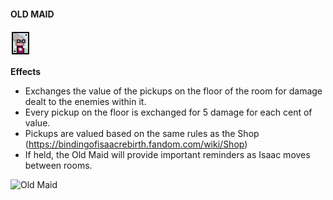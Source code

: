 ﻿#### **OLD MAID**
![Old Maid](/content/gfx/ui_cardfront.big.old_maid.png "Old Maid")

**Effects**
- Exchanges the value of the pickups on the floor of the room for damage dealt to the enemies within it.
- Every pickup on the floor is exchanged for 5 damage for each cent of value.
- Pickups are valued based on the same rules as the Shop (https://bindingofisaacrebirth.fandom.com/wiki/Shop)
- If held, the Old Maid will provide important reminders as Isaac moves between rooms.

![Old Maid](/gifs/old_maid.gif "Old Maid")
